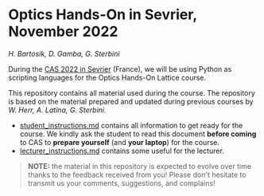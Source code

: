 # Optics Hands-On in Sevrier, November 2022
*H. Bartosik, D. Gamba,  G. Sterbini*

During the [CAS 2022 in Sevrier](https://indico.cern.ch/event/1126689/) (France), we will be using Python as scripting languages for the Optics Hands-On Lattice course.

This repository contains all material used during the course.
The repository is based on the material prepared and updated during previous courses by *W. Herr,  A. Latina, G. Sterbini*.

- [student_instructions.md](./student_instructions.md) contains all information to get ready for the course. We kindly ask the student to read this document **before coming** to CAS to **prepare yourself** (and **your laptop**) for the course. 
- [lecturer_instructions.md](./lecturer_instructions.md) contains some useful for the lecturer. 

> **NOTE:** the material in this repository is expected to evolve over time thanks to the feedback received from you! Please don't hesitate to transmit us your comments, suggestions, and complains!